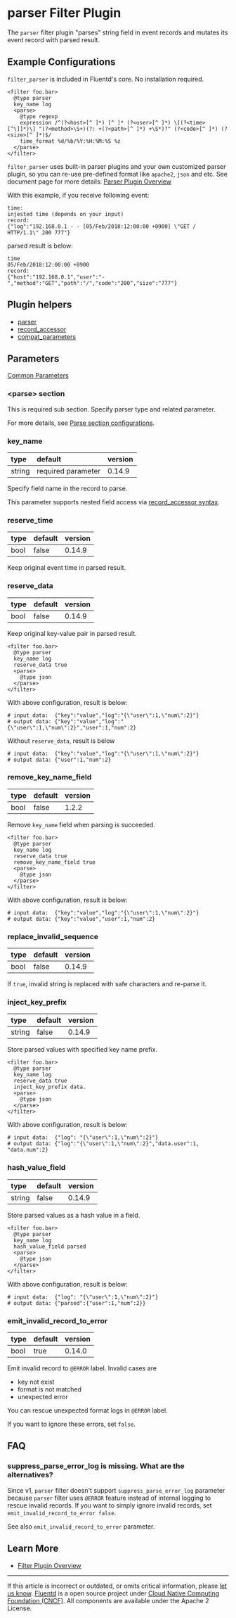 # parser Filter Plugin

The `parser` filter plugin "parses" string field in event records and
mutates its event record with parsed result.


## Example Configurations

`filter_parser` is included in Fluentd's core. No installation required.

``` {.CodeRay}
<filter foo.bar>
  @type parser
  key_name log
  <parse>
    @type regexp
    expression /^(?<host>[^ ]*) [^ ]* (?<user>[^ ]*) \[(?<time>[^\]]*)\] "(?<method>\S+)(?: +(?<path>[^ ]*) +\S*)?" (?<code>[^ ]*) (?<size>[^ ]*)$/
    time_format %d/%b/%Y:%H:%M:%S %z
  </parse>
</filter>
```

`filter_parser` uses built-in parser plugins and your own customized
parser plugin, so you can re-use pre-defined format like `apache2`,
`json` and etc. See document page for more details:
[Parser Plugin Overview](/plugins/parser/README.md)

With this example, if you receive following event:

    time:
    injested time (depends on your input)
    record:
    {"log":"192.168.0.1 - - [05/Feb/2018:12:00:00 +0900] \"GET / HTTP/1.1\" 200 777"}

parsed result is below:

    time
    05/Feb/2018:12:00:00 +0900
    record:
    {"host":"192.168.0.1","user":"-","method":"GET","path":"/","code":"200","size":"777"}

## Plugin helpers

-   [parser](/developer/api-plugin-helper-parser.md)
-   [record\_accessor](/developer/api-plugin-helper-record_accessor.md)
-   [compat\_parameters](/developer/api-plugin-helper-compat_parameters.md)


## Parameters

[Common Parameters](/configuration/plugin-common-parameters.md)


### &lt;parse&gt; section

This is required sub section. Specify parser type and related parameter.

For more details, see [Parse section configurations](/configuration/parse-section.md).


### key\_name

| type   | default            | version |
|:-------|:-------------------|:--------|
| string | required parameter | 0.14.9  |

Specify field name in the record to parse.

This parameter supports nested field access via [record\_accessor syntax](/developer/api-plugin-helper-record_accessor.md/#syntax).


### reserve\_time

| type | default | version |
|:-----|:--------|:--------|
| bool | false   | 0.14.9  |

Keep original event time in parsed result.


### reserve\_data

| type | default | version |
|:-----|:--------|:--------|
| bool | false   | 0.14.9  |

Keep original key-value pair in parsed result.

``` {.CodeRay}
<filter foo.bar>
  @type parser
  key_name log
  reserve_data true
  <parse>
    @type json
  </parse>
</filter>
```

With above configuration, result is below:

``` {.CodeRay}
# input data:  {"key":"value","log":"{\"user\":1,\"num\":2}"}
# output data: {"key":"value","log":"{\"user\":1,\"num\":2}","user":1,"num":2}
```

Without `reserve_data`, result is below

``` {.CodeRay}
# input data:  {"key":"value","log":"{\"user\":1,\"num\":2}"}
# output data: {"user":1,"num":2}
```


### remove\_key\_name\_field

| type | default | version |
|:-----|:--------|:--------|
| bool | false   | 1.2.2   |

Remove `key_name` field when parsing is succeeded.

``` {.CodeRay}
<filter foo.bar>
  @type parser
  key_name log
  reserve_data true
  remove_key_name_field true
  <parse>
    @type json
  </parse>
</filter>
```

With above configuration, result is below:

``` {.CodeRay}
# input data:  {"key":"value","log":"{\"user\":1,\"num\":2}"}
# output data: {"key":"value","user":1,"num":2}
```


### replace\_invalid\_sequence

| type | default | version |
|:-----|:--------|:--------|
| bool | false   | 0.14.9  |

If `true`, invalid string is replaced with safe characters and re-parse
it.


### inject\_key\_prefix

| type   | default | version |
|:-------|:--------|:--------|
| string | false   | 0.14.9  |

Store parsed values with specified key name prefix.

``` {.CodeRay}
<filter foo.bar>
  @type parser
  key_name log
  reserve_data true
  inject_key_prefix data.
  <parse>
    @type json
  </parse>
</filter>
```

With above configuration, result is below:

``` {.CodeRay}
# input data:  {"log": "{\"user\":1,\"num\":2}"}
# output data: {"log":"{\"user\":1,\"num\":2}","data.user":1, "data.num":2}
```


### hash\_value\_field

| type   | default | version |
|:-------|:--------|:--------|
| string | false   | 0.14.9  |

Store parsed values as a hash value in a field.

``` {.CodeRay}
<filter foo.bar>
  @type parser
  key_name log
  hash_value_field parsed
  <parse>
    @type json
  </parse>
</filter>
```

With above configuration, result is below:

``` {.CodeRay}
# input data:  {"log": "{\"user\":1,\"num\":2}"}
# output data: {"parsed":{"user":1,"num":2}}
```


### emit\_invalid\_record\_to\_error

| type | default | version |
|:-----|:--------|:--------|
| bool | true    | 0.14.0  |

Emit invalid record to `@ERROR` label. Invalid cases are

-   key not exist
-   format is not matched
-   unexpected error

You can rescue unexpected format logs in `@ERROR` label.

If you want to ignore these errors, set `false`.

## FAQ

### suppress_parse_error_log is missing. What are the alternatives?

Since v1, `parser` filter doesn't support `suppress_parse_error_log`
parameter because `parser` filter uses `@ERROR` feature instead of
internal logging to rescue invalid records. If you want to simply
ignore invalid records, set `emit_invalid_record_to_error false`.

See also `emit_invalid_record_to_error` parameter.
 
## Learn More

-   [Filter Plugin Overview](/plugins/filter/README.md)


------------------------------------------------------------------------

If this article is incorrect or outdated, or omits critical information, please [let us know](https://github.com/fluent/fluentd-docs/issues?state=open).
[Fluentd](http://www.fluentd.org/) is a open source project under [Cloud Native Computing Foundation (CNCF)](https://cncf.io/). All components are available under the Apache 2 License.
